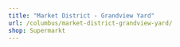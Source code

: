 ```yaml
---
title: "Market District - Grandview Yard"
url: /columbus/market-district-grandview-yard/
shop: Supermarkt
---
```

